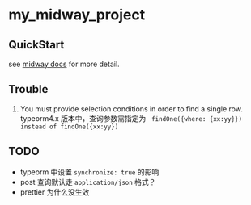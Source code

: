 # my_midway_project

## QuickStart

see [midway docs](https://midwayjs.org) for more detail.

## Trouble
1. You must provide selection conditions in order to find a single row.
typeorm4.x 版本中，查询参数需指定为 ` findOne({where: {xx:yy}}) instead of findOne({xx:yy})`


## TODO
- typeorm 中设置 `synchronize: true` 的影响
- post 查询默认走 `application/json` 格式？
- prettier 为什么没生效
